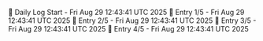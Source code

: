 📅 Daily Log Start - Fri Aug 29 12:43:41 UTC 2025
📌 Entry 1/5 - Fri Aug 29 12:43:41 UTC 2025
📌 Entry 2/5 - Fri Aug 29 12:43:41 UTC 2025
📌 Entry 3/5 - Fri Aug 29 12:43:41 UTC 2025
📌 Entry 4/5 - Fri Aug 29 12:43:41 UTC 2025
